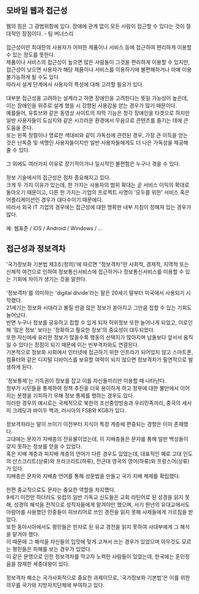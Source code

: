 <h2>모바일 웹과 접근성</h2>
웹의 힘은 그 광범위함에 있다. 장애에 관계 없이 모든 사람이 접근할 수 있다는 것이 절대적인 장점이다. - 팀 버너스리 <br>
<br>
접근성이란 최대한의 사용자가 어떠한 제품이나 서비스 등에 접근하여 편리하게 이용할 수 있는 정도를 뜻한다. <br>
제품이나 서비스의 접근성이 높으면 많은 사람들이 그것을 편리하게 이용할 수 있지만, 접근성이 낮으면 사용자가 해당 제품이나 서비스를 이용하기에 불편해하거나 아예 이용불가능하게 될 수도 있다. <br>
따라서 설계 단계에서 사용자의 특성에 대해 고려할 필요가 있다. <br>
<br>
대부분 접근성을 고려하는 설계라고 하면 장애인을 고려한다는 뜻일 가능성이 높은데, 이는 장애인을 위주로 설계 했을 시 강향된 사용감을 얻는 경우가 많기 때문이다. <br>
예를들어, 유튜브와 같은 동영상 사이트의 자막 기능은 청각 장애인을 타겟으로 하지만 일반 사용자들이 도심지와 같은 시끄러운 환경에서 무음으로 콘텐츠를 즐기는 데에 큰 도움을 준다. <br>
또는 왼쪽 정렬이나 명료한 색대비와 같이 가독성에 관련된 경우, 가장 큰 이득을 얻는 것은 난독증 및 색맹인 사용자들이지만 일반 사용자들에게도 더 나은 가독성을 제공해 줄 수 있다. <br>
<br>
그 외에도 여러가지 이유로 장기적이거나 일시적인 불편함은 누구나 겪을 수 있다. <br>
<br>
정보 기술에서의 접근성은 점차 중요해지고 있다. <br>
크게 두 가지 이유가 있는데, 한 가지는 사용자의 범위 확대는 곧 서비스 이익의 확대로 돌아오기 때문이고, 다른 한 가지는 기업의 프로젝트 사명이 '모두를 위한' 서비스 혹은 어플리케이션인 경우가 대다수이기 때문에다. <br>
따라서 외국 IT 기업의 경우에는 접근성에 대한 명확한 내부 지침이 정해져 있는 경우가 많다. <br>
<br>
예: 웹표준 / iOS / Android / Windows / ...
<br>
<h2>접근성과 정보격차</h2>
'국가정보화 기본법 제3조(정의)'에 따르면 "정보격차"란 사회적, 경제적, 지역적 또는 신체적 여건으로 인하여 정보통신서비스에 접근하거나 정보통신서비스를 이용할 수 있는 기회에 차이가 생기는 것을 말한다. <br>
<br>
'정보격차'를 의미하는 'digital divide'라는 말은 20세기 말부터 미국에서 사용되기 시작했다. <br>
21세기는 정보화 시대라고 불릴 만큼 많은 정보가 쏟아지고 그만큼 접할 수 있는 기회도 늘어났다. <br>
반면 누구나 정보를 공유하고 접할 수 있게 되자 허위정보 또한 늘어나게 되었고, 이로인해 '많은 정보' 보다는 '정확하고 필요한 정보'의 중요성이 대두되었다. <br>
또한 자신에세 유리한 정보가 많을수록 행동의 선택지가 많아지며 남들보다 앞서서 움직일 수 있다는 장점이 되기 때문에 이는 빈부격차와도 연결된다. <br>
기본적으로 정보화 사회에서 인터넷에 접근하기 위한 인프라가 되어있지 않고 스마트폰, 컴퓨터와 같은 디지털 디바이스를 보유할 여력이 되지 않으면 정보격차가 필연적으로 발생하게 된다. <br>
<br>
'정보통제'는 기득권이 정보를 잡고 이를 자신들끼리만 이용할 때 나타난다. <br>
정부가 시민들을 통제하여 정책 추진을 더욱 용이하게 하고 정부에 대한 불만에서 이어지는 분쟁을 기피하기 우해 정보 통제를 행하는 경우도 있다. <br>
이러한 경우의 예시로는 국제적으로 북한의 조선중앙방송과 우리민족끼리, 중국의 세서미 크레딧과 바이두 백과, 러시아의 FSB와 KGB가 있다. <br>
<br>
정보격차라는 말이 쓰이기 이전부터 지식이 특정 계층에 편중되는 경향은 이미 존재했다. <br>
고대에는 문자가 지배층의 전유물이었는데, 이 지배층들은 문자를 통해 일반 백성들이 갖지 못하는 정보를 얻을 수 있었다. <br>
혹은 지배 계층과 피지배 계층의 언어가 다른 경우도 있었는데, 대표적인 예로 고대 인도의 산스크리트(상류)와 프라크리트(하류), 전근대 영국의 영어(하류)와 프랑스어(상류)가 있다. <br>
지배층은 문자와 지배층 언어를 통해 성문법을 만들고 국가 지배 체제를 확립했다. <br>
<br>
한편 종교적으로도 문자는 중요한 역할을 차지했다. <br>
9세기 이전만 하더라도 유럽의 일반 기독교 신도들은 교회 라틴어로 된 성경을 읽지 못해, 성경의 해석을 전적으로 성직자들에게 맡겨야만 했으며, 서기 원년의 유대교에서도 아람어를 사용했던 민중들이 히브리어로 쓰인 경전을 읽지 못해 사제들에게 가르침을 받았다. <br>
또한 동아시아에서도 평민들은 한자로 된 유교 경전을 읽지 못하여 사대부에게 그 해석을 맡겨야 했다. <br>
이 때문에 그 해석을 자신들의 입맛에 맞게 고쳐서 쓰는 경우가 있었으며 아무것도 모르는 평민들은 피해를 보는 경우가 있었다. <br>
이 같은 문맹으로 인한 정보격차를 막고자 노력한 사람들이 있었는데, 한국에는 훈민정음을 창제한 세종대왕이 있다. <br>
<br>
정보격차 해소는 국가사회적으로 중요한 과제이므로, '국가정보화 기본법'은 이를 위한 의무를 국가와 지방자치단체에 부여하고 있다. <br>
<br>

<br>
